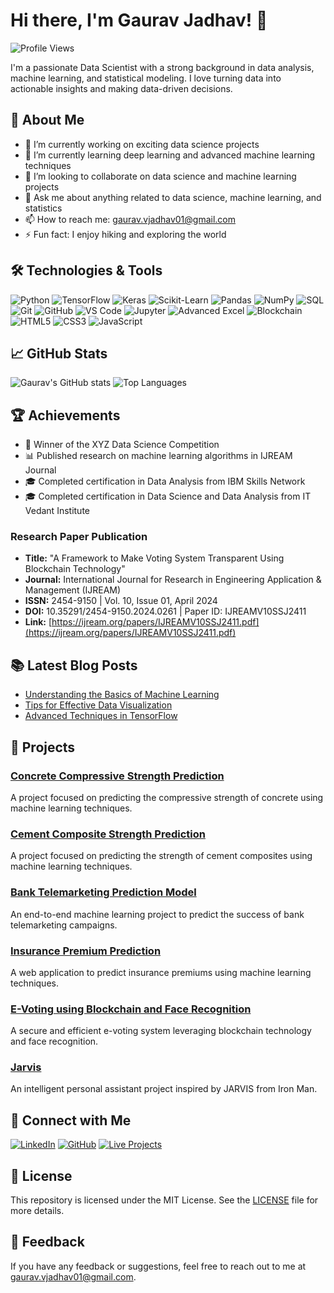 # Hi there, I'm Gaurav Jadhav! 👋

![Profile Views](https://komarev.com/ghpvc/?username=jadhavgaurav&color=blue)

I'm a passionate Data Scientist with a strong background in data analysis, machine learning, and statistical modeling. I love turning data into actionable insights and making data-driven decisions.

## 🚀 About Me

- 🔭 I’m currently working on exciting data science projects
- 🌱 I’m currently learning deep learning and advanced machine learning techniques
- 👯 I’m looking to collaborate on data science and machine learning projects
- 💬 Ask me about anything related to data science, machine learning, and statistics
- 📫 How to reach me: [gaurav.vjadhav01@gmail.com](mailto:gaurav.vjadhav01@gmail.com)
- ⚡ Fun fact: I enjoy hiking and exploring the world

## 🛠️ Technologies & Tools

![Python](https://img.shields.io/badge/-Python-black?style=flat-square&logo=python)
![TensorFlow](https://img.shields.io/badge/-TensorFlow-black?style=flat-square&logo=tensorflow)
![Keras](https://img.shields.io/badge/-Keras-black?style=flat-square&logo=keras)
![Scikit-Learn](https://img.shields.io/badge/-Scikit--Learn-black?style=flat-square&logo=scikit-learn)
![Pandas](https://img.shields.io/badge/-Pandas-black?style=flat-square&logo=pandas)
![NumPy](https://img.shields.io/badge/-NumPy-black?style=flat-square&logo=numpy)
![SQL](https://img.shields.io/badge/-SQL-black?style=flat-square&logo=postgresql)
![Git](https://img.shields.io/badge/-Git-black?style=flat-square&logo=git)
![GitHub](https://img.shields.io/badge/-GitHub-black?style=flat-square&logo=github)
![VS Code](https://img.shields.io/badge/-VS%20Code-black?style=flat-square&logo=visual-studio-code)
![Jupyter](https://img.shields.io/badge/-Jupyter-black?style=flat-square&logo=jupyter)
![Advanced Excel](https://img.shields.io/badge/-Advanced%20Excel-black?style=flat-square&logo=microsoft-excel)
![Blockchain](https://img.shields.io/badge/-Blockchain-black?style=flat-square&logo=blockchain)
![HTML5](https://img.shields.io/badge/-HTML5-black?style=flat-square&logo=html5)
![CSS3](https://img.shields.io/badge/-CSS3-black?style=flat-square&logo=css3)
![JavaScript](https://img.shields.io/badge/-JavaScript-black?style=flat-square&logo=javascript)

## 📈 GitHub Stats

![Gaurav's GitHub stats](https://github-readme-stats.vercel.app/api?username=jadhavgaurav&show_icons=true&theme=radical)
![Top Languages](https://github-readme-stats.vercel.app/api/top-langs/?username=jadhavgaurav&layout=compact&theme=radical)

## 🏆 Achievements

- 🥇 Winner of the XYZ Data Science Competition
- 📊 Published research on machine learning algorithms in IJREAM Journal
- 🎓 Completed certification in Data Analysis from IBM Skills Network
- 🎓 Completed certification in Data Science and Data Analysis from IT Vedant Institute

### Research Paper Publication
- **Title:** "A Framework to Make Voting System Transparent Using Blockchain Technology"
- **Journal:** International Journal for Research in Engineering Application & Management (IJREAM)
- **ISSN:** 2454-9150 | Vol. 10, Issue 01, April 2024
- **DOI:** 10.35291/2454-9150.2024.0261 | Paper ID: IJREAMV10SSJ2411
- **Link:** [https://ijream.org/papers/IJREAMV10SSJ2411.pdf](https://ijream.org/papers/IJREAMV10SSJ2411.pdf)

## 📚 Latest Blog Posts

<!-- BLOG-POST-LIST:START -->
- [Understanding the Basics of Machine Learning](https://yourblog.com/understanding-the-basics-of-machine-learning)
- [Tips for Effective Data Visualization](https://yourblog.com/tips-for-effective-data-visualization)
- [Advanced Techniques in TensorFlow](https://yourblog.com/advanced-techniques-in-tensorflow)
<!-- BLOG-POST-LIST:END -->

## 📂 Projects

### [Concrete Compressive Strength Prediction](https://github.com/jadhavgaurav/concrete-compressive-strength-prediction)
A project focused on predicting the compressive strength of concrete using machine learning techniques.

### [Cement Composite Strength Prediction](https://github.com/jadhavgaurav/cement-composite-strength-prediction)
A project focused on predicting the strength of cement composites using machine learning techniques.

### [Bank Telemarketing Prediction Model](https://github.com/jadhavgaurav/Bank_Telemarketing_predictionModel)
An end-to-end machine learning project to predict the success of bank telemarketing campaigns.

### [Insurance Premium Prediction](https://github.com/jadhavgaurav/Insurance-premium-prediction-using-MachineLearning)
A web application to predict insurance premiums using machine learning techniques.

### [E-Voting using Blockchain and Face Recognition](https://github.com/jadhavgaurav/E-Voting-using-Blockchain-and-Face-Recognition)
A secure and efficient e-voting system leveraging blockchain technology and face recognition.

### [Jarvis](https://github.com/jadhavgaurav/Jarvis)
An intelligent personal assistant project inspired by JARVIS from Iron Man.

## 🔗 Connect with Me

[![LinkedIn](https://img.shields.io/badge/-LinkedIn-black?style=flat-square&logo=linkedin)](https://www.linkedin.com/in/gauravjadhav007)
[![GitHub](https://img.shields.io/badge/-GitHub-black?style=flat-square&logo=github)](https://github.com/jadhavgaurav)
[![Live Projects](https://img.shields.io/badge/-Live%20Projects-black?style=flat-square&logo=streamlit)](https://insurance-premium-regression-gj.streamlit.app/)

## 📜 License

This repository is licensed under the MIT License. See the [LICENSE](LICENSE) file for more details.

## 💬 Feedback

If you have any feedback or suggestions, feel free to reach out to me at [gaurav.vjadhav01@gmail.com](mailto:gaurav.vjadhav01@gmail.com).
